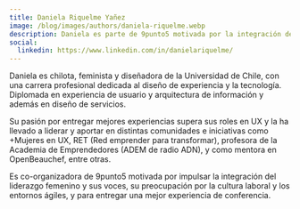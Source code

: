 ```yaml
---
title: Daniela Riquelme Yañez
image: /blog/images/authors/daniela-riquelme.webp
description: Daniela es parte de 9punto5 motivada por la integración del liderazgo femenino y sus voces, su interés y preocupación por la cultura laboral y los entornos ágiles, y para entregar una mejor experiencia de conferencia.
social:
  linkedin: https://www.linkedin.com/in/danielariquelme/
---
```


Daniela es chilota, feminista y diseñadora de la Universidad de Chile, con una carrera profesional dedicada al diseño de experiencia y la tecnología. Diplomada en experiencia de usuario y arquitectura de información y además en diseño de servicios.

Su pasión por entregar mejores experiencias supera sus roles en UX y la ha llevado a liderar y aportar en distintas comunidades e iniciativas como +Mujeres en UX, RET (Red emprender para transformar), profesora de la Academia de Emprendedores (ADEM de radio ADN), y como mentora en OpenBeauchef, entre otras.

Es co-organizadora de 9punto5 motivada por impulsar la integración del liderazgo femenino y sus voces, su preocupación por la cultura laboral y los entornos ágiles, y para entregar una mejor experiencia de conferencia.